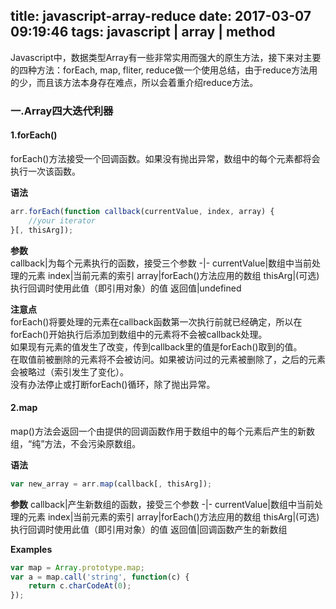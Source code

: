 title: javascript-array-reduce
date: 2017-03-07 09:19:46
tags: javascript | array | method
---
Javascript中，数据类型Array有一些非常实用而强大的原生方法，接下来对主要的四种方法：forEach, map, fliter, reduce做一个使用总结，由于reduce方法用的少，而且该方法本身存在难点，所以会着重介绍reduce方法。

### 一.Array四大迭代利器
#### 1.forEach()   
forEach()方法接受一个回调函数。如果没有抛出异常，数组中的每个元素都将会执行一次该函数。   

**语法**
```javascript
arr.forEach(function callback(currentValue, index, array) {
    //your iterator
}[, thisArg]);
```
**参数**   
callback|为每个元素执行的函数，接受三个参数
-|-
currentValue|数组中当前处理的元素
index|当前元素的索引
array|forEach()方法应用的数组
thisArg|(可选)执行回调时使用此值（即引用对象）的值
返回值|undefined

**注意点**   
forEach()将要处理的元素在callback函数第一次执行前就已经确定，所以在forEach()开始执行后添加到数组中的元素将不会被callback处理。   
如果现有元素的值发生了改变，传到callback里的值是forEach()取到的值。   
在取值前被删除的元素将不会被访问。如果被访问过的元素被删除了，之后的元素会被略过（索引发生了变化）。   
没有办法停止或打断forEach()循环，除了抛出异常。

#### 2.map
map()方法会返回一个由提供的回调函数作用于数组中的每个元素后产生的新数组，“纯”方法，不会污染原数组。   

**语法**
```javascript
var new_array = arr.map(callback[, thisArg]);
```
**参数**
callback|产生新数组的函数，接受三个参数
-|-
currentValue|数组中当前处理的元素
index|当前元素的索引
array|forEach()方法应用的数组
thisArg|(可选)执行回调时使用此值（即引用对象）的值
返回值|回调函数产生的新数组

**Examples**
```javascript
var map = Array.prototype.map;
var a = map.call('string', function(c) {
    return c.charCodeAt(0);
});
```